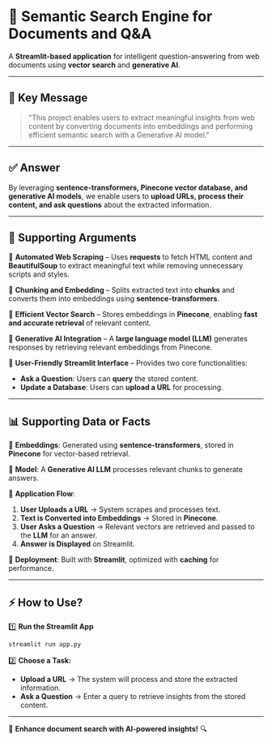 # 🚀 Semantic Search Engine for Documents and Q&A
A **Streamlit-based application** for intelligent question-answering from web documents using **vector search** and **generative AI**.

---

## 🎯 Key Message
> "This project enables users to extract meaningful insights from web content by converting documents into embeddings and performing efficient semantic search with a Generative AI model."

---

## ✅ Answer
By leveraging **sentence-transformers, Pinecone vector database, and generative AI models**, we enable users to **upload URLs, process their content, and ask questions** about the extracted information.

---

## 📌 Supporting Arguments

🔹 **Automated Web Scraping** – Uses **requests** to fetch HTML content and **BeautifulSoup** to extract meaningful text while removing unnecessary scripts and styles.

🔹 **Chunking and Embedding** – Splits extracted text into **chunks** and converts them into embeddings using **sentence-transformers**.

🔹 **Efficient Vector Search** – Stores embeddings in **Pinecone**, enabling **fast and accurate retrieval** of relevant content.

🔹 **Generative AI Integration** – A **large language model (LLM)** generates responses by retrieving relevant embeddings from Pinecone.

🔹 **User-Friendly Streamlit Interface** – Provides two core functionalities:
   - **Ask a Question**: Users can **query** the stored content.
   - **Update a Database**: Users can **upload a URL** for processing.

---

## 📊 Supporting Data or Facts

📌 **Embeddings**: Generated using **sentence-transformers**, stored in **Pinecone** for vector-based retrieval.

📌 **Model**: A **Generative AI LLM** processes relevant chunks to generate answers.

📌 **Application Flow**:
   1. **User Uploads a URL** → System scrapes and processes text.
   2. **Text is Converted into Embeddings** → Stored in **Pinecone**.
   3. **User Asks a Question** → Relevant vectors are retrieved and passed to the **LLM** for an answer.
   4. **Answer is Displayed** on Streamlit.

📌 **Deployment**: Built with **Streamlit**, optimized with **caching** for performance.

---

## ⚡ How to Use?
1️⃣ **Run the Streamlit App**
   ```bash
   streamlit run app.py
   ```
2️⃣ **Choose a Task:**
   - **Upload a URL** → The system will process and store the extracted information.
   - **Ask a Question** → Enter a query to retrieve insights from the stored content.

---

🚀 **Enhance document search with AI-powered insights!** 🔍